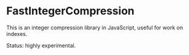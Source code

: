 # FastIntegerCompression
This is an integer compression library in JavaScript, useful for work on indexes.

Status: highly experimental. 

